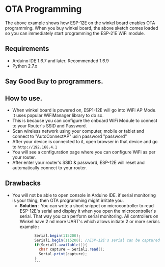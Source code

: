 # OTA Programming

The above example shows how ESP-12E on the winkel board enables OTA programming. When you buy winkel board, the above sketch comes loaded so you can immediately start programming the ESP-21E WiFi module.

## Requirements
- Arduino IDE 1.6.7 and later. Recommended 1.6.9
- Python 2.7.x

## Say Good Buy to programmers.

## How to use.
* When winkel board is powered on, ESP1-12E will go into WiFi AP Mode. It uses popular WiFiManager library to do so.
* This is because you can configure the onboard WiFi Module to connect to your Router's SSID and Password.
* Scan wireless network using your computer, mobile or tablet and connect to "AutoConnectAP" usin password "password"
* After your device is connected to it, open browser in that device and go to `http://192.168.4.1`
* You will see a configuration page where you can configure WiFi as per your router.
* After enter your router's SSID & password, ESP-12E will reset and automatically connect to your router.

## Drawbacks
* You will not be able to open console in Arduino IDE. if serial monitoring is your thing, then OTA programming might irritate you.
	- **Solution** : You can write a short snippet on microcontroller to read ESP-12E's serial and display it when you open the microcontroller's serial. That way you can perform serial monitoring. All controllers on Winkel have 2 nd more UART's which allows initiate 2 or more serials
	example : 
	```java			
			  Serial.begin(115200);
			  Serial1.begin(115200); //ESP-12E's serial can be captured here
			  if(Serial1.available()){
			  	char capture = Serial1.read();
			  	Serial.print(capture);
			  }
			  ```